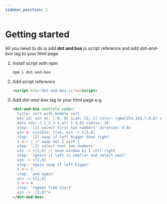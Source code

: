 ```yaml
---
sidebar_position: 2
---
```


# Getting started

All you need to do is add **dot and box** js script reference and add *dot-and-box* tag to your html page.

1) Install script with npm
   ```shell
   npm i dot-and-box
   ```
2) Add script reference
    ```html
    <script src="dot-and-box.js"></script>
    ```
3) Add *dot-and-box* tag to your html page e.g.
    ```html
    <dot-and-box controls code="
      title: sort with bubble sort
      box id: win at: [-6, 0] size: [2, 1] color: rgba(254,193,7,0.6) visible: false
      dots ids: 2 1 5 3 4 at: [-3,0] radius: 20
      step: '(1) select first two numbers' duration: 0.8s
      win <- visible: true, win -> +[3,0]
      step: '(2) swap if left bigger than right'
      2 <-> 1 // swap dot 2 with 1
      step: '(3) select next two numbers'
      win -> +[1,0] // move window by 1 cell right
      step: 'ignore if left is smaller and select next'
      win -> +[1,0]
      step: 'again swap if left bigger'
      5 <-> 3
      step: 'and again'
      win -> +[1,0]
      5 <-> 4
      step: 'repeat from start'
      win -> -[3,0]">
    </dot-and-box>
    ```
